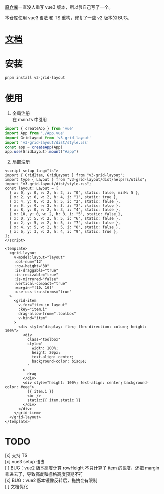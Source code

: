[原仓库](https://github.com/jbaysolutions/vue-grid-layout)一直没人重写 vue3 版本，所以我自己写了一个。

本仓库使用 vue3 语法 和 TS 重构，修复了一些 v2 版本的 BUG。

# [文档](https://zhl1232.github.io/v3-grid-layout/)

# 安装

```shell
pnpm install v3-grid-layout
```


# 使用

1.  全局注册  
在 main.ts 中引用
```js
import { createApp } from 'vue'
import App from './App.vue'
import GridLayout from 'v3-grid-layout'
import 'v3-grid-layout/dist/style.css'
const app = createApp(App)
app.use(GridLayout).mount("#app")
```
2. 局部注册
```vue
<script setup lang="ts">
import { GridItem, GridLayout } from "v3-grid-layout";
import type { Layout } from "v3-grid-layout/dist/helpers/utils";
import "v3-grid-layout/dist/style.css";
const layout: Layout = [
  { x: 0, y: 0, w: 2, h: 2, i: "0", static: false, minH: 5 },
  { x: 2, y: 0, w: 2, h: 4, i: "1", static: true },
  { x: 4, y: 0, w: 2, h: 5, i: "2", static: false },
  { x: 6, y: 0, w: 2, h: 3, i: "3", static: false },
  { x: 8, y: 0, w: 2, h: 3, i: "4", static: false },
  { x: 10, y: 0, w: 2, h: 3, i: "5", static: false },
  { x: 0, y: 5, w: 2, h: 5, i: "6", static: false },
  { x: 2, y: 5, w: 2, h: 5, i: "7", static: false },
  { x: 4, y: 5, w: 2, h: 5, i: "8", static: false },
  { x: 6, y: 3, w: 2, h: 4, i: "9", static: true },
];
</script>

<template>
  <grid-layout
    v-model:layout="layout"
    :col-num="12"
    :row-height="30"
    :is-draggable="true"
    :is-resizable="true"
    :is-mirrored="false"
    :vertical-compact="true"
    :margin="[10, 10]"
    :use-css-transforms="true"
  >
    <grid-item
      v-for="item in layout"
      :key="item.i"
      drag-allow-from=".toolbox"
      v-bind="item"
    >
      <div style="display: flex; flex-direction: column; height: 100%">
        <div
          class="toolbox"
          style="
            width: 100%;
            height: 20px;
            text-align: center;
            background-color: bisque;
          "
        >
          drag
        </div>
        <div style="height: 100%; text-align: center; background-color: #eee">
          {{ item.i }}
          <br />
          static:{{ item.static }}
        </div>
      </div>
    </grid-item>
  </grid-layout>
</template>

```

# TODO

[x] 支持 TS  
[x] vue3 setup 语法  
[ ] BUG：vue2 版本高度计算 rowHeight 不只计算了 item 的高度，还把 margin 乘进去了，导致高度和栅格高度预期不符  
[x] BUG：vue2 版本镜像反转后，拖拽会有限制  
[ ] 文档优化